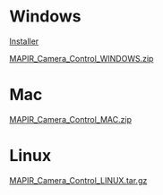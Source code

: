 # Windows
[Installer](http://www.docs.peauproductions.com/MCC/MCC_setup.exe)

[MAPIR_Camera_Control_WINDOWS.zip](http://www.docs.peauproductions.com/MCC/MAPIR_Camera_Control_WINDOWS.zip)

# Mac
[MAPIR_Camera_Control_MAC.zip](http://www.docs.peauproductions.com/MCC/MAPIR_Camera_Control_MAC.zip)

# Linux
[MAPIR_Camera_Control_LINUX.tar.gz](http://www.docs.peauproductions.com/MCC/MAPIR_Camera_Control_LINUX.tar.gz)
